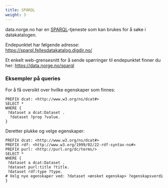 ```yaml
---
title: SPARQL
weight: 3
---
```


data.norge.no har en [SPARQL](https://www.w3.org/TR/sparql11-overview/)-tjeneste som kan brukes for å søke i datakatalogen.

Endepunktet har følgende adresse: <https://sparql.fellesdatakatalog.digdir.no/>

Et enkelt web-grensesnitt for å sende spørringer til endepunktet finner du her: <https://data.norge.no/sparql>

### Eksempler på queries

For å få oversikt over hvilke egenskaper som finnes:

```shell
PREFIX dcat: <http://www.w3.org/ns/dcat#>
SELECT *
WHERE {​​​​​​
 ?dataset a dcat:Dataset .
  ?dataset ?prop ?value.
}​​​​​​
```

Deretter plukke og velge egenskaper:

```shell
PREFIX dcat: <http://www.w3.org/ns/dcat#>
PREFIX rdf: <http://www.w3.org/1999/02/22-rdf-syntax-ns#>
PREFIX purl: <http://purl.org/dc/terms/>
SELECT *
WHERE {​​​​​​​​​​​​​​
 ?dataset a dcat:Dataset .
 ?dataset purl:title ?title.
 ?dataset rdf:type ?type.
# Velg nye egenskaper ved: ?dataset <ønsket egenskap> ?egenskapsverdi
}​​​​​​​​​​​​​​​​​​​​​
```
